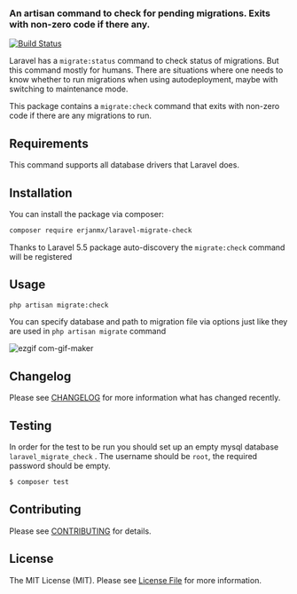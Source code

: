 ### An artisan command to check for pending migrations. Exits with non-zero code if there any. 

[![Build Status](https://img.shields.io/travis/erjanmx/laravel-migrate-check/master.svg?style=flat-square)](https://travis-ci.org/erjanmx/laravel-migrate-check)

Laravel has a `migrate:status` command to check status of migrations. But this command mostly for humans. There are situations where one needs to know whether to run migrations when using autodeployment, maybe with switching to maintenance mode.

This package contains a `migrate:check` command that exits with non-zero code if there are any migrations to run.

## Requirements

This command supports all database drivers that Laravel does.

## Installation

You can install the package via composer:

```bash
composer require erjanmx/laravel-migrate-check
```

Thanks to Laravel 5.5 package auto-discovery the `migrate:check` command will be registered

## Usage

```bash
php artisan migrate:сheck
```

You can specify database and path to migration file via options just like they are used in `php artisan migrate` command

![ezgif com-gif-maker](https://user-images.githubusercontent.com/4899432/34324977-691c5ca2-e895-11e7-9564-f4313763bc74.gif)

## Changelog

Please see [CHANGELOG](CHANGELOG.md) for more information what has changed recently.

## Testing

In order for the test to be run you should set up an empty mysql database `laravel_migrate_check` . The username should be `root`, the required password should be empty.

``` bash
$ composer test
```

## Contributing

Please see [CONTRIBUTING](CONTRIBUTING.md) for details.

## License

The MIT License (MIT). Please see [License File](LICENSE.md) for more information.
